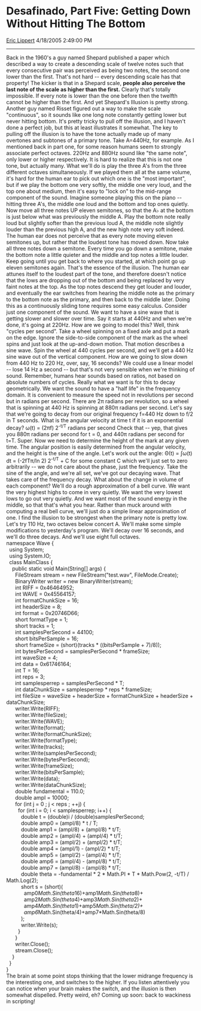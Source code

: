 <div id="page">

# Desafinado, Part Five: Getting Down Without Hitting The Bottom

[Eric Lippert](https://social.msdn.microsoft.com/profile/Eric%20Lippert) 4/18/2005 2:49:00 PM

-----

<div id="content">

Back in the 1960's a guy named Shepard published a paper which described a way to create a descending scale of twelve notes such that every consecutive pair was perceived as being two notes, the second one lower than the first. That's not hard -- every descending scale has that property\! The kicker is that in a Shepard scale, **people also perceive the last note of the scale as higher than the first.** Clearly that's totally impossible. If every note is lower than the one before then the twelfth cannot be higher than the first. And yet Shepard's Illusion is pretty strong. Another guy named Risset figured out a way to make the scale "continuous", so it sounds like one long note constantly getting lower but never hitting bottom. It's pretty tricky to pull off the illusion, and I haven't done a perfect job, but this at least illustrates it somewhat. The key to pulling off the illusion is to have the tone actually made up of many overtones and subtones of a primary tone. Take A=440Hz, for example. As I mentioned back in part one, for some reason humans seem to strongly associate perfect octaves. 220Hz and 880Hz sound like "the same note", only lower or higher respectively. It is hard to realize that this is not one tone, but actually many. What we'll do is play the three A's from the three different octaves simultaneously. If we played them all at the same volume, it's hard for the human ear to pick out which one is the "most important", but if we play the bottom one very softly, the middle one very loud, and the top one about medium, then it's easy to "lock on" to the mid-range component of the sound. Imagine someone playing this on the piano -- hitting three A's, the middle one loud and the bottom and top ones quietly. Now move all three notes UP eleven semitones, so that the A♭ at the bottom is just below what was previously the middle A. Play the bottom note really loud but slightly softer than the previous loud A, the middle note slightly louder than the previous high A, and the new high note very soft indeed. The human ear does not perceive that as every note moving eleven semitones up, but rather that the loudest tone has moved down. Now take all three notes down a semitone. Every time you go down a semitone, make the bottom note a little quieter and the middle and top notes a little louder. Keep going until you get back to where you started, at which point go up eleven semitones again. That's the essence of the illusion. The human ear attunes itself to the loudest part of the tone, and therefore doesn't notice that the lows are dropping out of the bottom and being replaced by very faint notes at the top. As the top notes descend they get louder and louder, and eventually the ear switches from hearing the middle note as the primary to the bottom note as the primary, and then back to the middle later. Doing this as a continuously sliding tone requires some easy calculus. Consider just one component of the sound. We want to have a sine wave that is getting slower and slower over time. Say it starts at 440Hz and when we're done, it's going at 220Hz. How are we going to model this? Well, think "cycles per second". Take a wheel spinning on a fixed axle and put a mark on the edge. Ignore the side-to-side component of the mark as the wheel spins and just look at the up-and-down motion. That motion describes a sine wave. Spin the wheel at 440 cycles per second, and we'll get a 440 Hz sine wave out of the vertical component. How are we going to slow down from 440 Hz to 220 Hz, over, say, 16 seconds? We could use a linear model -- lose 14 Hz a second -- but that's not very sensible when we're thinking of sound. Remember, humans hear sounds based on ratios, not based on absolute numbers of cycles. Really what we want is for this to decay geometrically. We want the sound to have a "half life" in the frequency domain. It is convenient to measure the speed not in revolutions per second but in radians per second. There are 2π radians per revolution, so a wheel that is spinning at 440 Hz is spinning at 880π radians per second. Let's say that we're going to decay from our original frequency f=440 Hz down to f/2 in T seconds. What is the angular velocity at time t if it is an exponential decay? ω(t) = (2πf) 2<sup>-t/T</sup> radians per second Check that -- yep, that gives you 880π radians per second for t = 0, and 440π radians per second for t=T. Super. Now we need to determine the height of the mark at any given time. The angular position is easily determined from the angular velocity, and the height is the sine of the angle. Let's work out the angle: Θ(t) = ∫ω(t) dt = (-2fTπ/ln 2) 2<sup>-t/T</sup> + C for some constant C which we'll just set to zero arbitrarily -- we do not care about the phase, just the frequency. Take the sine of the angle, and we're all set, we've got our decaying wave. That takes care of the frequency decay. What about the change in volume of each component? We'll do a rough approximation of a bell curve. We want the very highest highs to come in very quietly. We want the very lowest lows to go out very quietly. And we want most of the sound energy in the middle, so that that's what you hear. Rather than muck around with computing a real bell curve, we'll just do a simple linear approximation of one. I find the illusion to be strongest when the primary note is pretty low. Let's try 110 Hz, two octaves below concert A. We'll make some simple modifications to yesterday's program. We'll decay over 16 seconds, and we'll do three decays. And we'll use eight full octaves.  
namespace Wave {  
  using System;  
  using System.IO;  
  class MainClass {  
    public static void Main(String\[\] args) {  
      FileStream stream = new FileStream("test.wav", FileMode.Create);   
      BinaryWriter writer = new BinaryWriter(stream);   
      int RIFF = 0x46464952;   
      int WAVE = 0x45564157;   
      int formatChunkSize = 16;   
      int headerSize = 8;   
      int format = 0x20746D66;   
      short formatType = 1;   
      short tracks = 1;   
      int samplesPerSecond = 44100;   
      short bitsPerSample = 16;   
      short frameSize = (short)(tracks \* ((bitsPerSample + 7)/8));   
      int bytesPerSecond = samplesPerSecond \* frameSize;   
      int waveSize = 4;   
      int data = 0x61746164;   
      int T = 16;   
      int reps = 3;   
      int samplesperrep = samplesPerSecond \* T;   
      int dataChunkSize = samplesperrep \* reps \* frameSize;   
      int fileSize = waveSize + headerSize + formatChunkSize + headerSize + dataChunkSize;   
      writer.Write(RIFF);    
      writer.Write(fileSize);   
      writer.Write(WAVE);   
      writer.Write(format);   
      writer.Write(formatChunkSize);   
      writer.Write(formatType);   
      writer.Write(tracks);   
      writer.Write(samplesPerSecond);   
      writer.Write(bytesPerSecond);   
      writer.Write(frameSize);   
      writer.Write(bitsPerSample);   
      writer.Write(data);   
      writer.Write(dataChunkSize);   
      double fundamental = 110.0;   
      double ampl = 10000;   
      for (int j = 0 ; j \< reps ; ++j) {   
        for (int i = 0; i \< samplesperrep; i++) {   
          double t = (double)i / (double)samplesPerSecond;   
          double amp0 = (ampl/8) \* t / T;   
          double amp1 = (ampl/8) + (ampl/8) \* t/T;   
          double amp2 = (ampl/4) + (ampl/4) \* t/T;   
          double amp3 = (ampl/2) + (ampl/2) \* t/T;   
          double amp4 = (ampl/1) - (ampl/2) \* t/T;   
          double amp5 = (ampl/2) - (ampl/4) \* t/T;   
          double amp6 = (ampl/4) - (ampl/8) \* t/T;   
          double amp7 = (ampl/8) - (ampl/8) \* t/T;   
          double theta = -fundamental \* 2 \* Math.PI \* T \* Math.Pow(2, -t/T) / Math.Log(2);   
          short s = (short)(   
            amp0*Math.Sin(theta*16)+amp1*Math.Sin(theta*8)+   
            amp2*Math.Sin(theta*4)+amp3*Math.Sin(theta*2)+   
            amp4*Math.Sin(theta*1)+amp5*Math.Sin(theta/2)+   
            amp6*Math.Sin(theta/4)+amp7\*Math.Sin(theta/8)   
          );   
          writer.Write(s);   
        }  
      }  
      writer.Close();  
      stream.Close();  
    }  
  }  
}  
The brain at some point stops thinking that the lower midrange frequency is the interesting one, and switches to the higher. If you listen attentively you can notice when your brain makes the switch, and the illusion is then somewhat dispelled. Pretty weird, eh? Coming up soon: back to wackiness in scripting\!

</div>

</div>

